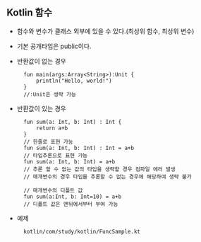 ## Kotlin 함수
* 함수와 변수가 클래스 외부에 있을 수 있다.(최상위 함수, 최상위 변수)
* 기본 공개타입은 public이다.

* 반환값이 없는 경우
        
        fun main(args:Array<String>):Unit {
    	    println("Hello, world!")
        }
        //:Unit은 생략 가능
        
* 반환값이 있는 경우

        fun sum(a: Int, b: Int) : Int {
	        return a+b
        }
        // 한줄로 표현 가능
        fun sum(a: Int, b: Int) : Int = a+b
        // 타입추론으로 표현 가능
        fun sum(a: Int, b: Int) = a+b
        // 추론 할 수 없는 값의 타입을 생략할 경우 컴파일 에러 발생
        // 매개변수의 경우 타입을 추론할 수 없는 경우에 해당하여 생략 불가
        
        // 매개변수의 디폴트 값
        fun sum(a:Int, b: Int=10) = a+b
        // 디폴트 값은 맨뒤에서부터 부여 가능
        
* 예제

        kotlin/com/study/kotlin/FuncSample.kt
